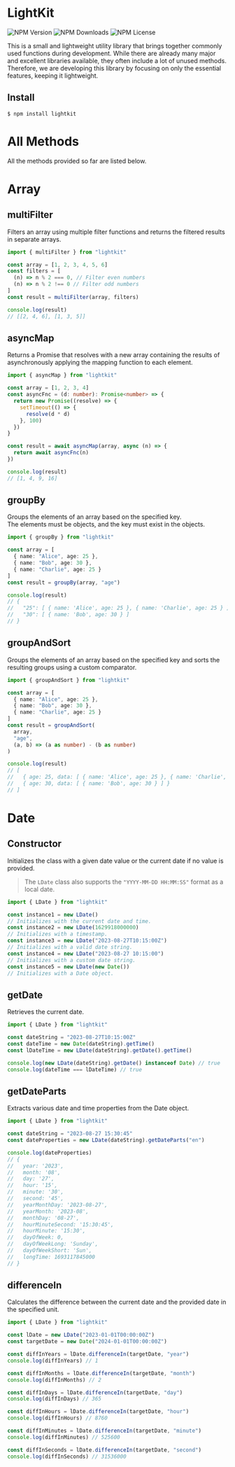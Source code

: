 # LightKit

![NPM Version](https://img.shields.io/npm/v/lightkit?color=%23F38D9B) ![NPM Downloads](https://img.shields.io/npm/dm/lightkit?color=%23F4D94E) ![NPM License](https://img.shields.io/npm/l/lightkit?color=%23BEA6F9)

This is a small and lightweight utility library that brings together commonly used functions during development. While there are already many major and excellent libraries available, they often include a lot of unused methods. Therefore, we are developing this library by focusing on only the essential features, keeping it lightweight.

## Install

```shell
$ npm install lightkit
```

# All Methods

All the methods provided so far are listed below.

# Array

## multiFilter

Filters an array using multiple filter functions and returns the filtered results in separate arrays.

```ts
import { multiFilter } from "lightkit"

const array = [1, 2, 3, 4, 5, 6]
const filters = [
  (n) => n % 2 === 0, // Filter even numbers
  (n) => n % 2 !== 0 // Filter odd numbers
]
const result = multiFilter(array, filters)

console.log(result)
// [[2, 4, 6], [1, 3, 5]]
```

## asyncMap

Returns a Promise that resolves with a new array containing the results of asynchronously applying the mapping function to each element.

```ts
import { asyncMap } from "lightkit"

const array = [1, 2, 3, 4]
const asyncFnc = (d: number): Promise<number> => {
  return new Promise((resolve) => {
    setTimeout(() => {
      resolve(d * d)
    }, 100)
  })
}

const result = await asyncMap(array, async (n) => {
  return await asyncFnc(n)
})

console.log(result)
// [1, 4, 9, 16]
```

## groupBy

Groups the elements of an array based on the specified key.  
The elements must be objects, and the key must exist in the objects.

```ts
import { groupBy } from "lightkit"

const array = [
  { name: "Alice", age: 25 },
  { name: "Bob", age: 30 },
  { name: "Charlie", age: 25 }
]
const result = groupBy(array, "age")

console.log(result)
// {
//   "25": [ { name: 'Alice', age: 25 }, { name: 'Charlie', age: 25 } ],
//   "30": [ { name: 'Bob', age: 30 } ]
// }
```

## groupAndSort

Groups the elements of an array based on the specified key and sorts the resulting groups using a custom comparator.

```ts
import { groupAndSort } from "lightkit"

const array = [
  { name: "Alice", age: 25 },
  { name: "Bob", age: 30 },
  { name: "Charlie", age: 25 }
]
const result = groupAndSort(
  array,
  "age",
  (a, b) => (a as number) - (b as number)
)

console.log(result)
// [
//   { age: 25, data: [ { name: 'Alice', age: 25 }, { name: 'Charlie', age: 25 } ] },
//   { age: 30, data: [ { name: 'Bob', age: 30 } ] }
// ]
```

# Date

## Constructor

Initializes the class with a given date value or the current date if no value is provided.

> The `LDate` class also supports the `"YYYY-MM-DD HH:MM:SS"` format as a local date.

```ts
import { LDate } from "lightkit"

const instance1 = new LDate()
// Initializes with the current date and time.
const instance2 = new LDate(1629918000000)
// Initializes with a timestamp.
const instance3 = new LDate("2023-08-27T10:15:00Z")
// Initializes with a valid date string.
const instance4 = new LDate("2023-08-27 10:15:00")
// Initializes with a custom date string.
const instance5 = new LDate(new Date())
// Initializes with a Date object.
```

## getDate

Retrieves the current date.

```ts
import { LDate } from "lightkit"

const dateString = "2023-08-27T10:15:00Z"
const dateTime = new Date(dateString).getTime()
const lDateTime = new LDate(dateString).getDate().getTime()

console.log(new LDate(dateString).getDate() instanceof Date) // true
console.log(dateTime === lDateTime) // true
```

## getDateParts

Extracts various date and time properties from the Date object.

```ts
import { LDate } from "lightkit"

const dateString = "2023-08-27 15:30:45"
const dateProperties = new LDate(dateString).getDateParts("en")

console.log(dateProperties)
// {
//   year: '2023',
//   month: '08',
//   day: '27',
//   hour: '15',
//   minute: '30',
//   second: '45',
//   yearMonthDay: '2023-08-27',
//   yearMonth: '2023-08',
//   monthDay: '08-27',
//   hourMinuteSecond: '15:30:45',
//   hourMinute: '15:30',
//   dayOfWeek: 0,
//   dayOfWeekLong: 'Sunday',
//   dayOfWeekShort: 'Sun',
//   longTime: 1693117845000
// }
```

## differenceIn

Calculates the difference between the current date and the provided date in the specified unit.

```ts
import { LDate } from "lightkit"

const lDate = new LDate("2023-01-01T00:00:00Z")
const targetDate = new Date("2024-01-01T00:00:00Z")

const diffInYears = lDate.differenceIn(targetDate, "year")
console.log(diffInYears) // 1

const diffInMonths = lDate.differenceIn(targetDate, "month")
console.log(diffInMonths) // 2

const diffInDays = lDate.differenceIn(targetDate, "day")
console.log(diffInDays) // 365

const diffInHours = lDate.differenceIn(targetDate, "hour")
console.log(diffInHours) // 8760

const diffInMinutes = lDate.differenceIn(targetDate, "minute")
console.log(diffInMinutes) // 525600

const diffInSeconds = lDate.differenceIn(targetDate, "second")
console.log(diffInSeconds) // 31536000
```
